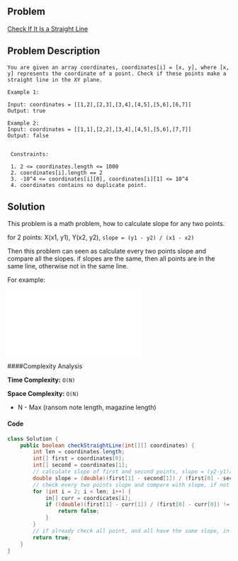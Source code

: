 ## Problem
[Check If It Is a Straight Line](https://leetcode.com/explore/featured/card/may-leetcoding-challenge/535/week-2-may-8th-may-14th/3323/)

## Problem Description
```
You are given an array coordinates, coordinates[i] = [x, y], where [x, y] represents the coordinate of a point. Check if these points make a straight line in the XY plane.

Example 1:

Input: coordinates = [[1,2],[2,3],[3,4],[4,5],[5,6],[6,7]]
Output: true

Example 2:
Input: coordinates = [[1,1],[2,2],[3,4],[4,5],[5,6],[7,7]]
Output: false
 

 Constraints:

 1. 2 <= coordinates.length <= 1000
 2. coordinates[i].length == 2
 3. -10^4 <= coordinates[i][0], coordinates[i][1] <= 10^4
 4. coordinates contains no duplicate point.
```

## Solution
This problem is a math problem, how to calculate slope for any two points. 

for 2 points: X(x1, y1), Y(x2, y2), `slope = (y1 - y2) / (x1 - x2)`

Then this problem can seen as calculate every two points slope and compare all the slopes. if slopes are the same, then all points are in the same line, otherwise not in the same line. 


For example:

![Check If It is a Straight Line](../../assets/leetcode/check-straight-line.md)

####Complexity Analysis

**Time Complexity:** `O(N)`

**Space Complexity:** `O(N)`

- N - Max (ransom note length, magazine length)

#### Code

```java
class Solution {
    public boolean checkStraightLine(int[][] coordinates) {
        int len = coordinates.length;
        int[] first = coordinates[0];
        int[] second = coordinates[1];
        // calculate slope of first and second points, slope = (y2-y1)/(x2-x1)
        double slope = (double)(first[1] - second[1]) / (first[0] - second[0]);
        // check every two points slope and compare with slope, if not same, then not in a line, terminate, return false.
        for (int i = 2; i < len; i++) {
            in[] curr = coordicates[i];
            if ((double)(first[1] - curr[1]) / (first[0] - curr[0]) != slope) {
                return false;
            }
        }
        // if already check all point, and all have the same slope, in the same line.
        return true;
    }
}
```
